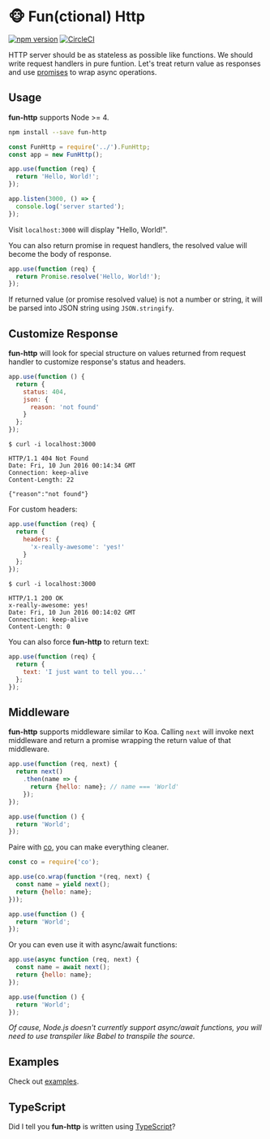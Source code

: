 # :monkey_face: Fun(ctional) Http

[![npm version](https://badge.fury.io/js/fun-http.svg)](https://badge.fury.io/js/fun-http)
[![CircleCI](https://circleci.com/gh/d6u/fun-http/tree/master.svg?style=svg)](https://circleci.com/gh/d6u/fun-http/tree/master)

HTTP server should be as stateless as possible like functions. We should write request handlers in pure funtion. Let's treat return value as responses and use [promises](https://developer.mozilla.org/en-US/docs/Web/JavaScript/Reference/Global_Objects/Promise) to wrap async operations.

## Usage

**fun-http** supports Node >= 4.

```sh
npm install --save fun-http
```

```js
const FunHttp = require('../').FunHttp;
const app = new FunHttp();

app.use(function (req) {
  return 'Hello, World!';
});

app.listen(3000, () => {
  console.log('server started');
});
```

Visit `localhost:3000` will display "Hello, World!".

You can also return promise in request handlers, the resolved value will become the body of response.

```js
app.use(function (req) {
  return Promise.resolve('Hello, World!');
});
```

If returned value (or promise resolved value) is not a number or string, it will be parsed into JSON string using `JSON.stringify`.

## Customize Response

**fun-http** will look for special structure on values returned from request handler to customize response's status and headers.

```js
app.use(function () {
  return {
    status: 404,
    json: {
      reason: 'not found'
    }
  };
});
```

```
$ curl -i localhost:3000

HTTP/1.1 404 Not Found
Date: Fri, 10 Jun 2016 00:14:34 GMT
Connection: keep-alive
Content-Length: 22

{"reason":"not found"}
```

For custom headers:

```js
app.use(function (req) {
  return {
    headers: {
      'x-really-awesome': 'yes!'
    }
  };
});
```

```
$ curl -i localhost:3000

HTTP/1.1 200 OK
x-really-awesome: yes!
Date: Fri, 10 Jun 2016 00:14:02 GMT
Connection: keep-alive
Content-Length: 0
```

You can also force **fun-http** to return text:

```js
app.use(function (req) {
  return {
    text: 'I just want to tell you...'
  };
});
```

## Middleware

**fun-http** supports middleware similar to Koa. Calling `next` will invoke next middleware and return a promise wrapping the return value of that middleware.

```js
app.use(function (req, next) {
  return next()
    .then(name => {
      return {hello: name}; // name === 'World'
    });
});

app.use(function () {
  return 'World';
});
```

Paire with [co](https://www.npmjs.com/package/co), you can make everything cleaner.

```js
const co = require('co');

app.use(co.wrap(function *(req, next) {
  const name = yield next();
  return {hello: name};
}));

app.use(function () {
  return 'World';
});
```

Or you can even use it with async/await functions:

```js
app.use(async function (req, next) {
  const name = await next();
  return {hello: name};
});

app.use(function () {
  return 'World';
});
```

_Of cause, Node.js doesn't currently support async/await functions, you will need to use transpiler like Babel to transpile the source._

## Examples

Check out [examples](./examples).

## TypeScript

Did I tell you **fun-http** is written using [TypeScript](http://www.typescriptlang.org/)?
